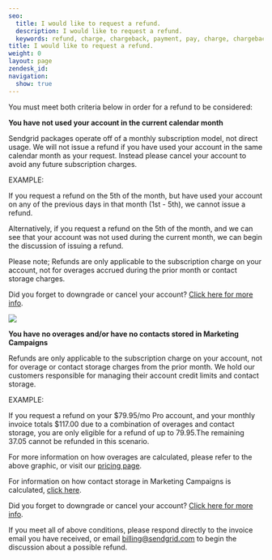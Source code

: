 ```yaml
---
seo:
  title: I would like to request a refund.
  description: I would like to request a refund.
  keywords: refund, charge, chargeback, payment, pay, charge, chargeback, forgot, cancel, accidentally
title: I would like to request a refund.
weight: 0
layout: page
zendesk_id: 
navigation:
  show: true
---
```

 You must meet both criteria below in order for a refund to be considered:

**You have not used your account in the current calendar month** 

Sendgrid packages operate off of a monthly subscription model, not direct usage. We will not issue a refund if you have used your account in the same calendar month as your request. Instead please cancel your account to avoid any future subscription charges.

EXAMPLE:

If you request a refund on the 5th of the month, but have used your account on any of the previous days in that month (1st - 5th), we cannot issue a refund. 

Alternatively, if you request a refund on the 5th of the month, and we can see that your account was not used during the current month, we can begin the discussion of issuing a refund. 

Please note; Refunds are only applicable to the subscription charge on your account, not for overages accrued during the prior month or contact storage charges. 

Did you forget to downgrade or cancel your account? [Click here for more info]({{root_url}}/Classroom/Basics/Billing//Classroom/Basics/Billing/forgot_to_cancel_or_upgrade.html). 

 
 ![]({{root_url}}/images/2015-05-26_0952.png) 
 

**You have no overages and/or have no contacts stored in Marketing Campaigns**

Refunds are only applicable to the subscription charge on your account, not for overage or contact storage charges from the prior month. We hold our customers responsible for managing their account credit limits and contact storage.

EXAMPLE:

If you request a refund on your $79.95/mo Pro account, and your monthly invoice totals $117.00 due to a combination of overages and contact storage, you are only eligible for a refund of up to 79.95.The remaining 37.05 cannot be refunded in this scenario.


For more information on how overages are calculated, please refer to the above graphic, or visit our [pricing page](https://sendgrid.com/pricing). 

For information on how contact storage in Marketing Campaigns is calculated, [click here]({{root_url}}/Classroom/Basics/Billing/how_does_billing_work_for_marketing_campaigns.html). 

Did you forget to downgrade or cancel your account? [Click here for more info]({{root_url}}/Classroom/Basics/Billing//Classroom/Basics/Billing/forgot_to_cancel_or_upgrade.html). 

 

If you meet all of above conditions, please respond directly to the invoice email you have received, or email [billing@sendgrid.com](mailto:billing@sendgrid.com) to begin the discussion about a possible refund. 

 
